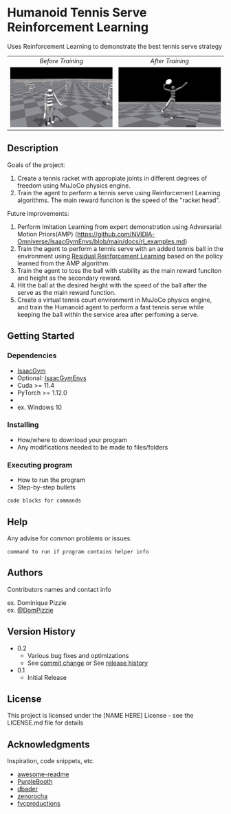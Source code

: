 # Humanoid Tennis Serve Reinforcement Learning
Uses Reinforcement Learning to demonstrate the best tennis serve strategy


<table>
  <tr>
     <td align="center"><em>Before Training</em></td>
     <td align="center"><em>After Training</em></td>
  </tr>
  <tr>
    <td><img src="./images/pre_train.png" width="300"></td>
    <td><img src="./images/post_train.png" width="300"></td>
  </tr>
</table>

## Description

Goals of the project: 
1. Create a tennis racket with appropiate joints in different degrees of freedom using MuJoCo physics engine.
2. Train the agent to perform a tennis serve using Reinforcement Learning algorithms. The main reward funciton is the speed of the "racket head".

Future improvements:
1. Perform Imitation Learning from expert demonstration using Adversarial Motion Priors(AMP) (https://github.com/NVIDIA-Omniverse/IsaacGymEnvs/blob/main/docs/rl_examples.md) 
2. Train the agent to perform a tennis serve with an added tennis ball in the environment using [Residual Reinforcement Learning](https://arxiv.org/abs/1812.03201) based on the policy learned from the AMP algorithm.
3. Train the agent to toss the ball with stability as the main reward funciton and height as the secondary reward.
4. Hit the ball at the desired height with the speed of the ball after the serve as the main reward function.
5. Create a virtual tennis court environment in MuJoCo physics engine, and train the Humanoid agent to perform a fast tennis serve while keeping the ball within the service area after perfoming a serve. 


## Getting Started

### Dependencies

* [IsaacGym](https://developer.nvidia.com/isaac-gym)
* Optional: [IsaacGymEnvs](https://github.com/NVIDIA-Omniverse/IsaacGymEnvs)
* Cuda >= 11.4
* PyTorch >= 1.12.0
* 
* ex. Windows 10

### Installing

* How/where to download your program
* Any modifications needed to be made to files/folders

### Executing program

* How to run the program
* Step-by-step bullets
```
code blocks for commands
```

## Help

Any advise for common problems or issues.
```
command to run if program contains helper info
```

## Authors

Contributors names and contact info

ex. Dominique Pizzie  
ex. [@DomPizzie](https://twitter.com/dompizzie)

## Version History

* 0.2
    * Various bug fixes and optimizations
    * See [commit change]() or See [release history]()
* 0.1
    * Initial Release

## License

This project is licensed under the [NAME HERE] License - see the LICENSE.md file for details

## Acknowledgments

Inspiration, code snippets, etc.
* [awesome-readme](https://github.com/matiassingers/awesome-readme)
* [PurpleBooth](https://gist.github.com/PurpleBooth/109311bb0361f32d87a2)
* [dbader](https://github.com/dbader/readme-template)
* [zenorocha](https://gist.github.com/zenorocha/4526327)
* [fvcproductions](https://gist.github.com/fvcproductions/1bfc2d4aecb01a834b46)
